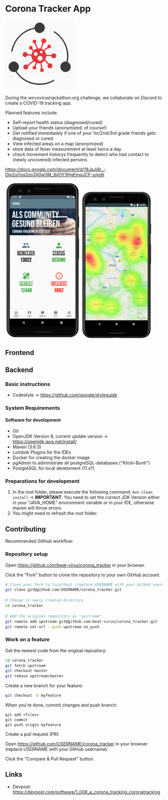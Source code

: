 # Corona Tracker App

![Corona Tracker Logo](https://raw.githubusercontent.com/beat-virus/corona_tracker/master/media/CoronaTrace_Logo_V3.png)

During the wirvsvirushackathon.org challenge, we collaborate on Discord to create a COVID-19 tracking app.

Planned features include:

- Self-report health status (diagnosed/cured)
- Upload your friends (anonymized, of course!) 
- Get notified immediately if one of your 1st/2nd/3rd grade friends gets diagnosed or cured
- View infected areas on a map (anonymized)
- store data of fever measurement at least twice a day
- check movement historys frequently to detect who had contact to (newly uncovered) infected persons

https://docs.google.com/document/d/18JaJj8r_-Dlp2q7oq3zp3X0w0M_lbIOY3HgEmqJCF-s/edit

![Screenshot 1](https://raw.githubusercontent.com/beat-virus/corona_tracker/master/media/screenshot-1-small.png)
![Screenshot 3](https://raw.githubusercontent.com/beat-virus/corona_tracker/master/media/screenshot-3-small.png)

## Frontend

## Backend
### Basic instructions
- Codestyle -> https://github.com/google/styleguide
### System Requirements
#### Software for development
- Git
- OpenJDK Version 8, current update version -> https://openjdk.java.net/install/
- Maven (3.6.3)
- Lombok Plugins for the IDEs
- Docker for creating the docker image
- pgAdmin to administrate all postgreSQL-databases ("Klicki-Bunti")
- PostgreSQL for local develoment (11.x?)

### Preparations for development
1. In the root folder, please execute the following command: `mvn clean install` -> **IMPORTANT**: You need to set the correct JDK Version either in your "JAVA_HOME" environment variable or in your IDE, otherwise maven will throw errors.
2. You might need to refresh the root folder.

## Contributing

Recommended GitHub workflow:

### Repository setup

Open https://github.com/beat-virus/corona_tracker in your browser.

Click the "Fork" button to clone the repository to your own GitHub account.

```bash
# Clone your fork to localhost (replace USERNAME with your GitHub username):
git clone git@github.com:USERNAME/corona_tracker.git

# Change to newly created directory
cd corona_tracker

# Add the original repository as "upstream"
git remote add upstream git@github.com:beat-virus/corona_tracker.git
git remote set-url --push upstream no_push
```

### Work on a feature

Get the newest code from the original repository:

```bash
cd corona_tracker
git fetch upstream
git checkout master
git rebase upstream/master
```

Create a new branch for your feature:

```bash
git checkout -b myfeature
```

When you're done, commit changes and push branch:

```
git add <files>
git commit
git push origin myfeature
```

Create a pull request (PR):

Open https://github.com/USERNAME/corona_tracker in your browser (replace USERNAME with your GitHub username).

Click the "Compare & Pull Request" button.

## Links

- Devpost: https://devpost.com/software/1_008_a_corona_tracking_coronatracking
